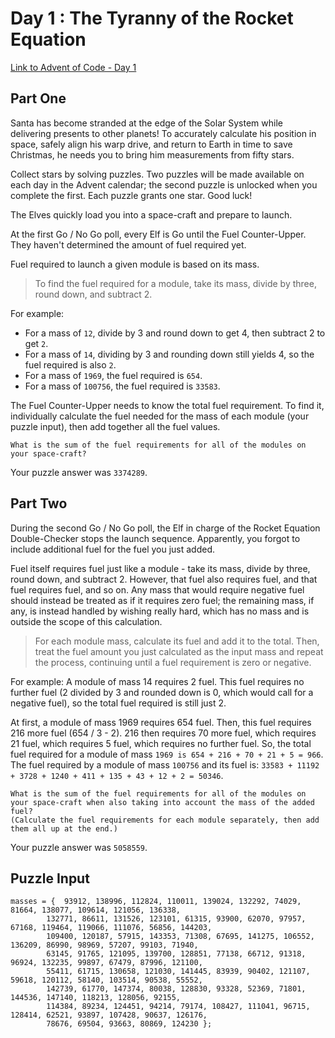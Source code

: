 # Day 1 : The Tyranny of the Rocket Equation

[Link to Advent of Code - Day 1](https://adventofcode.com/2019/day/1)

## Part One

Santa has become stranded at the edge of the Solar System while delivering presents to other planets! To accurately calculate his position in space, safely align his warp drive, and return to Earth in time to save Christmas, he needs you to bring him measurements from fifty stars.

Collect stars by solving puzzles. Two puzzles will be made available on each day in the Advent calendar; the second puzzle is unlocked when you complete the first. Each puzzle grants one star. Good luck!

The Elves quickly load you into a space-craft and prepare to launch.

At the first Go / No Go poll, every Elf is Go until the Fuel Counter-Upper. They haven't determined the amount of fuel required yet.

Fuel required to launch a given module is based on its mass. 

> To find the fuel required for a module, take its mass, divide by three, round down, and subtract 2.

For example:

- For a mass of `12`, divide by 3 and round down to get 4, then subtract 2 to get `2`.
- For a mass of `14`, dividing by 3 and rounding down still yields 4, so the fuel required is also `2`.
- For a mass of `1969`, the fuel required is `654`.
- For a mass of `100756`, the fuel required is `33583`.

The Fuel Counter-Upper needs to know the total fuel requirement. To find it, individually calculate the fuel needed for the mass of each module (your puzzle input), then add together all the fuel values.

```
What is the sum of the fuel requirements for all of the modules on your space-craft?
```

Your puzzle answer was `3374289`.

## Part Two

During the second Go / No Go poll, the Elf in charge of the Rocket Equation Double-Checker stops the launch sequence. Apparently, you forgot to include additional fuel for the fuel you just added.

Fuel itself requires fuel just like a module - take its mass, divide by three, round down, and subtract 2. However, that fuel also requires fuel, and that fuel requires fuel, and so on. Any mass that would require negative fuel should instead be treated as if it requires zero fuel; the remaining mass, if any, is instead handled by wishing really hard, which has no mass and is outside the scope of this calculation.

> For each module mass, calculate its fuel and add it to the total. Then, treat the fuel amount you just calculated as the input mass and repeat the process, continuing until a fuel requirement is zero or negative. 

For example:
A module of mass 14 requires 2 fuel. This fuel requires no further fuel (2 divided by 3 and rounded down is 0, which would call for a negative fuel), so the total fuel required is still just 2.

At first, a module of mass 1969 requires 654 fuel. 
Then, this fuel requires 216 more fuel (654 / 3 - 2). 216 then requires 70 more fuel, which requires 21 fuel, which requires 5 fuel, which requires no further fuel. So, the total fuel required for a module of mass `1969 is 654 + 216 + 70 + 21 + 5 = 966`.
The fuel required by a module of mass `100756` and its fuel is: `33583 + 11192 + 3728 + 1240 + 411 + 135 + 43 + 12 + 2 = 50346`.

```
What is the sum of the fuel requirements for all of the modules on your space-craft when also taking into account the mass of the added fuel? 
(Calculate the fuel requirements for each module separately, then add them all up at the end.)
```

Your puzzle answer was `5058559`.

## Puzzle Input

```
masses = {	93912, 138996, 112824, 110011, 139024, 132292, 74029, 81664, 138077, 109614, 121056, 136338,
		132771, 86611, 131526, 123101, 61315, 93900, 62070, 97957, 67168, 119464, 119066, 111076, 56856, 144203,
		109400, 120187, 57915, 143353, 71308, 67695, 141275, 106552, 136209, 86990, 98969, 57207, 99103, 71940,
		63145, 91765, 121095, 139700, 128851, 77138, 66712, 91318, 96924, 132235, 99897, 67479, 87996, 121100,
		55411, 61715, 130658, 121030, 141445, 83939, 90402, 121107, 59618, 120112, 58140, 103514, 90538, 55552,
		142739, 61770, 147374, 80038, 128830, 93328, 52369, 71801, 144536, 147140, 118213, 128056, 92155,
		114384, 89234, 124451, 94214, 79174, 108427, 111041, 96715, 128414, 62521, 93897, 107428, 90637, 126176,
		78676, 69504, 93663, 80869, 124230 };
```